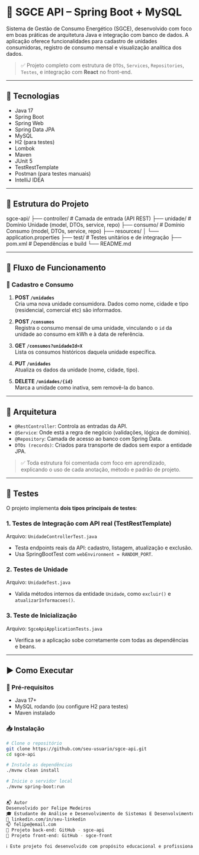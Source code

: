 # 🚀 SGCE API – Spring Boot + MySQL

Sistema de Gestão de Consumo Energético (SGCE), desenvolvido com foco em boas práticas de arquitetura Java e integração com banco de dados. A aplicação oferece funcionalidades para cadastro de unidades consumidoras, registro de consumo mensal e visualização analítica dos dados.

> ✅ Projeto completo com estrutura de `DTOs`, `Services`, `Repositories`, `Testes`, e integração com **React** no front-end.

---

## 🔧 Tecnologias

- Java 17
- Spring Boot
- Spring Web
- Spring Data JPA
- MySQL
- H2 (para testes)
- Lombok
- Maven
- JUnit 5
- TestRestTemplate
- Postman (para testes manuais)
- IntelliJ IDEA

---

## 📂 Estrutura do Projeto

sgce-api/
├── controller/ # Camada de entrada (API REST)
├── unidade/ # Domínio Unidade (model, DTOs, service, repo)
├── consumo/ # Domínio Consumo (model, DTOs, service, repo)
├── resources/
│ └── application.properties
├── test/ # Testes unitários e de integração
├── pom.xml # Dependências e build
└── README.md

---

## 🧠 Fluxo de Funcionamento

### 🔁 Cadastro e Consumo

1. **POST `/unidades`**  
   Cria uma nova unidade consumidora. Dados como nome, cidade e tipo (residencial, comercial etc) são informados.

2. **POST `/consumos`**  
   Registra o consumo mensal de uma unidade, vinculando o `id` da unidade ao consumo em kWh e à data de referência.

3. **GET `/consumos?unidadeId=X`**  
   Lista os consumos históricos daquela unidade específica.

4. **PUT `/unidades`**  
   Atualiza os dados da unidade (nome, cidade, tipo).

5. **DELETE `/unidades/{id}`**  
   Marca a unidade como inativa, sem removê-la do banco.

---

## 🔄 Arquitetura

- `@RestController`: Controla as entradas da API.
- `@Service`: Onde está a regra de negócio (validações, lógica de domínio).
- `@Repository`: Camada de acesso ao banco com Spring Data.
- `DTOs (records)`: Criados para transporte de dados sem expor a entidade JPA.

> ✅ Toda estrutura foi comentada com foco em aprendizado, explicando o uso de cada anotação, método e padrão de projeto.

---

## 🧪 Testes

O projeto implementa **dois tipos principais de testes**:

### 1. **Testes de Integração com API real (TestRestTemplate)**

Arquivo: `UnidadeControllerTest.java`

- Testa endpoints reais da API: cadastro, listagem, atualização e exclusão.
- Usa SpringBootTest com `webEnvironment = RANDOM_PORT`.

### 2. **Testes de Unidade**

Arquivo: `UnidadeTest.java`

- Valida métodos internos da entidade `Unidade`, como `excluir()` e `atualizarInformacoes()`.

### 3. **Teste de Inicialização**

Arquivo: `SgceApiApplicationTests.java`

- Verifica se a aplicação sobe corretamente com todas as dependências e beans.

---

## ▶️ Como Executar

### 🔧 Pré-requisitos

- Java 17+
- MySQL rodando (ou configure H2 para testes)
- Maven instalado

### 📥 Instalação

```bash
# Clone o repositório
git clone https://github.com/seu-usuario/sgce-api.git
cd sgce-api

# Instale as dependências
./mvnw clean install

# Inicie o servidor local
./mvnw spring-boot:run


📬 Autor
Desenvolvido por Felipe Medeiros 
🎓 Estudante de Análise e Desenvolvimento de Sistemas E Desenvolvimento FullStack
🔗 linkedin.com/in/seu-linkedin
📫 felipe@email.com
📂 Projeto back-end: GitHub - sgce-api
📂 Projeto front-end: GitHub - sgce-front

ℹ️ Este projeto foi desenvolvido com propósito educacional e profissional, aplicando conceitos reais de arquitetura de software, testes automatizados e integração com front-end React.